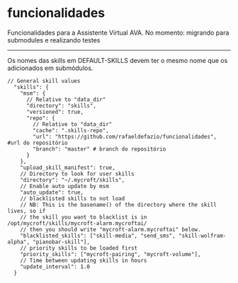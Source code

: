 # funcionalidades
Funcionalidades para a Assistente Virtual AVA.
No momento: migrando para submodules e realizando testes

---

Os nomes das skills em DEFAULT-SKILLS devem ter o mesmo nome que os adicionados em submódulos.

```
// General skill values
  "skills": {
    "msm": {
      // Relative to "data_dir"
      "directory": "skills",
      "versioned": true,
      "repo": {
        // Relative to "data_dir"
        "cache": ".skills-repo",
        "url": "https://github.com/rafaeldefazio/funcionalidades", #url do repositório
        "branch": "master" # branch do repositório
      }
    },
    "upload_skill_manifest": true,
    // Directory to look for user skills
    "directory": "~/.mycroft/skills",
    // Enable auto update by msm
    "auto_update": true,
    // blacklisted skills to not load
    // NB: This is the basename() of the directory where the skill lives, so if
    // the skill you want to blacklist is in /opt/mycroft/skills/mycroft-alarm.mycroftai/
    // then you should write "mycroft-alarm.mycroftai" below.
    "blacklisted_skills": ["skill-media", "send_sms", "skill-wolfram-alpha", "pianobar-skill"],
    // priority skills to be loaded first
    "priority_skills": ["mycroft-pairing", "mycroft-volume"],
    // Time between updating skills in hours
    "update_interval": 1.0
  }
  ```
